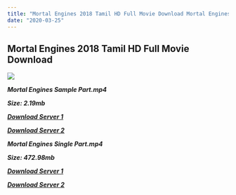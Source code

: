 ```yaml
---
title: "Mortal Engines 2018 Tamil HD Full Movie Download Mortal Engines Tamil Dubbed HD Movie Download"
date: "2020-03-25"
---
```


## Mortal Engines 2018 Tamil HD Full Movie Download 

![](https://images.moviebuff.com/646f8b27-c1df-49fd-95e1-a01ccb313885?w=1000)

**_Mortal Engines Sample Part.mp4_**

**_Size: 2.19mb_**

**_[Download Server 1](http://b8.wetransfer.vip/files/Tamil{5adf554ba90925c4992f0fe8eae1093bfca14c1a880041370a5a335b793ae9c1}20Dubbed{5adf554ba90925c4992f0fe8eae1093bfca14c1a880041370a5a335b793ae9c1}20Movies/Tamil{5adf554ba90925c4992f0fe8eae1093bfca14c1a880041370a5a335b793ae9c1}202018{5adf554ba90925c4992f0fe8eae1093bfca14c1a880041370a5a335b793ae9c1}20Dubbed{5adf554ba90925c4992f0fe8eae1093bfca14c1a880041370a5a335b793ae9c1}20Movies/Mortal{5adf554ba90925c4992f0fe8eae1093bfca14c1a880041370a5a335b793ae9c1}20Engines{5adf554ba90925c4992f0fe8eae1093bfca14c1a880041370a5a335b793ae9c1}20(2018)/Mortal{5adf554ba90925c4992f0fe8eae1093bfca14c1a880041370a5a335b793ae9c1}20Engines{5adf554ba90925c4992f0fe8eae1093bfca14c1a880041370a5a335b793ae9c1}20(2018){5adf554ba90925c4992f0fe8eae1093bfca14c1a880041370a5a335b793ae9c1}20HDRip/Mortal{5adf554ba90925c4992f0fe8eae1093bfca14c1a880041370a5a335b793ae9c1}20Engines{5adf554ba90925c4992f0fe8eae1093bfca14c1a880041370a5a335b793ae9c1}20(2018){5adf554ba90925c4992f0fe8eae1093bfca14c1a880041370a5a335b793ae9c1}20Sample{5adf554ba90925c4992f0fe8eae1093bfca14c1a880041370a5a335b793ae9c1}20(640x360).mp4)_**

**_[Download Server 2](http://b8.wetransfer.vip/files/Tamil{5adf554ba90925c4992f0fe8eae1093bfca14c1a880041370a5a335b793ae9c1}20Dubbed{5adf554ba90925c4992f0fe8eae1093bfca14c1a880041370a5a335b793ae9c1}20Movies/Tamil{5adf554ba90925c4992f0fe8eae1093bfca14c1a880041370a5a335b793ae9c1}202018{5adf554ba90925c4992f0fe8eae1093bfca14c1a880041370a5a335b793ae9c1}20Dubbed{5adf554ba90925c4992f0fe8eae1093bfca14c1a880041370a5a335b793ae9c1}20Movies/Mortal{5adf554ba90925c4992f0fe8eae1093bfca14c1a880041370a5a335b793ae9c1}20Engines{5adf554ba90925c4992f0fe8eae1093bfca14c1a880041370a5a335b793ae9c1}20(2018)/Mortal{5adf554ba90925c4992f0fe8eae1093bfca14c1a880041370a5a335b793ae9c1}20Engines{5adf554ba90925c4992f0fe8eae1093bfca14c1a880041370a5a335b793ae9c1}20(2018){5adf554ba90925c4992f0fe8eae1093bfca14c1a880041370a5a335b793ae9c1}20HDRip/Mortal{5adf554ba90925c4992f0fe8eae1093bfca14c1a880041370a5a335b793ae9c1}20Engines{5adf554ba90925c4992f0fe8eae1093bfca14c1a880041370a5a335b793ae9c1}20(2018){5adf554ba90925c4992f0fe8eae1093bfca14c1a880041370a5a335b793ae9c1}20Sample{5adf554ba90925c4992f0fe8eae1093bfca14c1a880041370a5a335b793ae9c1}20(640x360).mp4)_**

**_Mortal Engines Single Part.mp4_**

**_Size: 472.98mb_**

**_[Download Server 1](http://b8.wetransfer.vip/files/Tamil{5adf554ba90925c4992f0fe8eae1093bfca14c1a880041370a5a335b793ae9c1}20Dubbed{5adf554ba90925c4992f0fe8eae1093bfca14c1a880041370a5a335b793ae9c1}20Movies/Tamil{5adf554ba90925c4992f0fe8eae1093bfca14c1a880041370a5a335b793ae9c1}202018{5adf554ba90925c4992f0fe8eae1093bfca14c1a880041370a5a335b793ae9c1}20Dubbed{5adf554ba90925c4992f0fe8eae1093bfca14c1a880041370a5a335b793ae9c1}20Movies/Mortal{5adf554ba90925c4992f0fe8eae1093bfca14c1a880041370a5a335b793ae9c1}20Engines{5adf554ba90925c4992f0fe8eae1093bfca14c1a880041370a5a335b793ae9c1}20(2018)/Mortal{5adf554ba90925c4992f0fe8eae1093bfca14c1a880041370a5a335b793ae9c1}20Engines{5adf554ba90925c4992f0fe8eae1093bfca14c1a880041370a5a335b793ae9c1}20(2018){5adf554ba90925c4992f0fe8eae1093bfca14c1a880041370a5a335b793ae9c1}20HDRip/Mortal{5adf554ba90925c4992f0fe8eae1093bfca14c1a880041370a5a335b793ae9c1}20Engines{5adf554ba90925c4992f0fe8eae1093bfca14c1a880041370a5a335b793ae9c1}20(2018){5adf554ba90925c4992f0fe8eae1093bfca14c1a880041370a5a335b793ae9c1}20Single{5adf554ba90925c4992f0fe8eae1093bfca14c1a880041370a5a335b793ae9c1}20Part{5adf554ba90925c4992f0fe8eae1093bfca14c1a880041370a5a335b793ae9c1}20(640x360).mp4)_**

**_[Download Server 2](http://b8.wetransfer.vip/files/Tamil{5adf554ba90925c4992f0fe8eae1093bfca14c1a880041370a5a335b793ae9c1}20Dubbed{5adf554ba90925c4992f0fe8eae1093bfca14c1a880041370a5a335b793ae9c1}20Movies/Tamil{5adf554ba90925c4992f0fe8eae1093bfca14c1a880041370a5a335b793ae9c1}202018{5adf554ba90925c4992f0fe8eae1093bfca14c1a880041370a5a335b793ae9c1}20Dubbed{5adf554ba90925c4992f0fe8eae1093bfca14c1a880041370a5a335b793ae9c1}20Movies/Mortal{5adf554ba90925c4992f0fe8eae1093bfca14c1a880041370a5a335b793ae9c1}20Engines{5adf554ba90925c4992f0fe8eae1093bfca14c1a880041370a5a335b793ae9c1}20(2018)/Mortal{5adf554ba90925c4992f0fe8eae1093bfca14c1a880041370a5a335b793ae9c1}20Engines{5adf554ba90925c4992f0fe8eae1093bfca14c1a880041370a5a335b793ae9c1}20(2018){5adf554ba90925c4992f0fe8eae1093bfca14c1a880041370a5a335b793ae9c1}20HDRip/Mortal{5adf554ba90925c4992f0fe8eae1093bfca14c1a880041370a5a335b793ae9c1}20Engines{5adf554ba90925c4992f0fe8eae1093bfca14c1a880041370a5a335b793ae9c1}20(2018){5adf554ba90925c4992f0fe8eae1093bfca14c1a880041370a5a335b793ae9c1}20Single{5adf554ba90925c4992f0fe8eae1093bfca14c1a880041370a5a335b793ae9c1}20Part{5adf554ba90925c4992f0fe8eae1093bfca14c1a880041370a5a335b793ae9c1}20(640x360).mp4)_**
